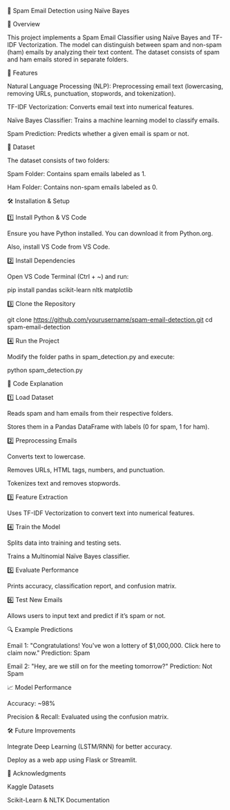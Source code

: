 📧 Spam Email Detection using Naïve Bayes

📌 Overview

This project implements a Spam Email Classifier using Naïve Bayes and TF-IDF Vectorization. The model can distinguish between spam and non-spam (ham) emails by analyzing their text content. The dataset consists of spam and ham emails stored in separate folders.

🚀 Features

Natural Language Processing (NLP): Preprocessing email text (lowercasing, removing URLs, punctuation, stopwords, and tokenization).

TF-IDF Vectorization: Converts email text into numerical features.

Naïve Bayes Classifier: Trains a machine learning model to classify emails.

Spam Prediction: Predicts whether a given email is spam or not.

📂 Dataset

The dataset consists of two folders:

Spam Folder: Contains spam emails labeled as 1.

Ham Folder: Contains non-spam emails labeled as 0.

🛠️ Installation & Setup

1️⃣ Install Python & VS Code

Ensure you have Python installed. You can download it from Python.org.

Also, install VS Code from VS Code.

2️⃣ Install Dependencies

Open VS Code Terminal (Ctrl + ~) and run:

pip install pandas scikit-learn nltk matplotlib

3️⃣ Clone the Repository

git clone https://github.com/yourusername/spam-email-detection.git
cd spam-email-detection

4️⃣ Run the Project

Modify the folder paths in spam_detection.py and execute:

python spam_detection.py

📜 Code Explanation

1️⃣ Load Dataset

Reads spam and ham emails from their respective folders.

Stores them in a Pandas DataFrame with labels (0 for spam, 1 for ham).

2️⃣ Preprocessing Emails

Converts text to lowercase.

Removes URLs, HTML tags, numbers, and punctuation.

Tokenizes text and removes stopwords.

3️⃣ Feature Extraction

Uses TF-IDF Vectorization to convert text into numerical features.

4️⃣ Train the Model

Splits data into training and testing sets.

Trains a Multinomial Naïve Bayes classifier.

5️⃣ Evaluate Performance

Prints accuracy, classification report, and confusion matrix.

6️⃣ Test New Emails

Allows users to input text and predict if it’s spam or not.

🔍 Example Predictions

Email 1: "Congratulations! You've won a lottery of $1,000,000. Click here to claim now."
Prediction: Spam

Email 2: "Hey, are we still on for the meeting tomorrow?"
Prediction: Not Spam

📈 Model Performance

Accuracy: ~98%

Precision & Recall: Evaluated using the confusion matrix.

🛠️ Future Improvements

Integrate Deep Learning (LSTM/RNN) for better accuracy.

Deploy as a web app using Flask or Streamlit.

🌟 Acknowledgments

Kaggle Datasets

Scikit-Learn & NLTK Documentation

